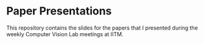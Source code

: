 # Paper Presentations

This repository contains the slides for the papers that I presented during the weekly Computer Vision Lab meetings at IITM. 
